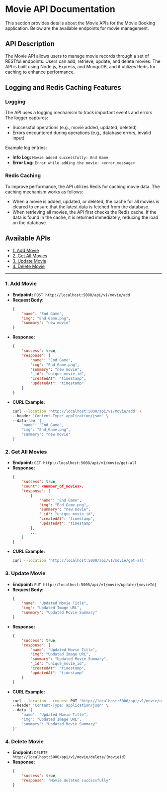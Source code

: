 # Movie API Documentation

This section provides details about the Movie APIs for the Movie Booking application. Below are the available endpoints for movie management.

## API Description

The Movie API allows users to manage movie records through a set of RESTful endpoints. Users can add, retrieve, update, and delete movies. The API is built using Node.js, Express, and MongoDB, and it utilizes Redis for caching to enhance performance.

## Logging and Redis Caching Features

### Logging
The API uses a logging mechanism to track important events and errors. The logger captures:
- Successful operations (e.g., movie added, updated, deleted)
- Errors encountered during operations (e.g., database errors, invalid input)

Example log entries:
- **Info Log:** `Movie added successfully: End Game`
- **Error Log:** `Error while adding the movie: <error_message>`

### Redis Caching
To improve performance, the API utilizes Redis for caching movie data. The caching mechanism works as follows:
- When a movie is added, updated, or deleted, the cache for all movies is cleared to ensure that the latest data is fetched from the database.
- When retrieving all movies, the API first checks the Redis cache. If the data is found in the cache, it is returned immediately, reducing the load on the database.

## Available APIs
- [1. Add Movie](#1-add-movie)
- [2. Get All Movies](#2-get-all-movies)
- [3. Update Movie](#3-update-movie)
- [4. Delete Movie](#4-delete-movie)

---

### 1. Add Movie
- **Endpoint:** `POST http://localhost:5000/api/v1/movie/add`
- **Request Body:**
    ```json
    {
        "name": "End Game",
        "img": "End Game.png",
        "summary": "new movie"
    }
    ```
- **Response:**
    ```json
    {
        "success": true,
        "response": {
            "name": "End Game",
            "img": "End Game.png",
            "summary": "new movie",
            "_id": "unique_movie_id",
            "createdAt": "timestamp",
            "updatedAt": "timestamp"
        }
    }
    ```
- **CURL Example:**
    ```bash
    curl --location 'http://localhost:5000/api/v1/movie/add' \
    --header 'Content-Type: application/json' \
    --data-raw '{
        "name": "End Game",
        "img": "End_Game.png",
        "summary": "new movie"
    }'
    ```

### 2. Get All Movies
- **Endpoint:** `GET http://localhost:5000/api/v1/movie/get-all`
- **Response:**
    ```json
    {
        "success": true,
        "count": <number_of_movies>,
        "response": [
            {
                "name": "End Game",
                "img": "End Game.png",
                "summary": "new movie",
                "_id": "unique_movie_id",
                "createdAt": "timestamp",
                "updatedAt": "timestamp"
            },
            ...
        ]
    }
    ```
- **CURL Example:**
    ```bash
    curl --location 'http://localhost:5000/api/v1/movie/get-all'
    ```

### 3. Update Movie
- **Endpoint:** `PUT http://localhost:5000/api/v1/movie/update/{movieId}`
- **Request Body:**
    ```json
    {
        "name": "Updated Movie Title",
        "img": "Updated Image URL",
        "summary": "Updated Movie Summary"
    }
    ```
- **Response:**
    ```json
    {
        "success": true,
        "response": {
            "name": "Updated Movie Title",
            "img": "Updated Image URL",
            "summary": "Updated Movie Summary",
            "_id": "unique_movie_id",
            "createdAt": "timestamp",
            "updatedAt": "timestamp"
        }
    }
    ```
- **CURL Example:**
    ```bash
    curl --location --request PUT 'http://localhost:5000/api/v1/movie/update/667eef3d3773e207cf4baec8' \
    --header 'Content-Type: application/json' \
    --data '{
        "name": "Updated Movie Title",
        "img": "Updated Image URL",
        "summary": "Updated Movie Summary"
    }'
    ```

### 4. Delete Movie
- **Endpoint:** `DELETE http://localhost:5000/api/v1/movie/delete/{movieId}`
- **Response:**
    ```json
    {
        "success": true,
        "response": "Movie deleted successfully"
    }
   